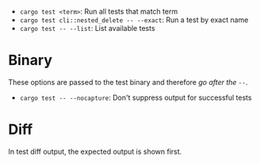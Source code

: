 - `cargo test <term>`: Run all tests that match term
- `cargo test cli::nested_delete -- --exact`: Run a test by exact name
- `cargo test -- --list`: List available tests

# Binary

These options are passed to the test binary and therefore *go after the `--`*.

- `cargo test -- --nocapture`: Don't suppress output for successful tests

# Diff

In test diff output, the expected output is shown first.
